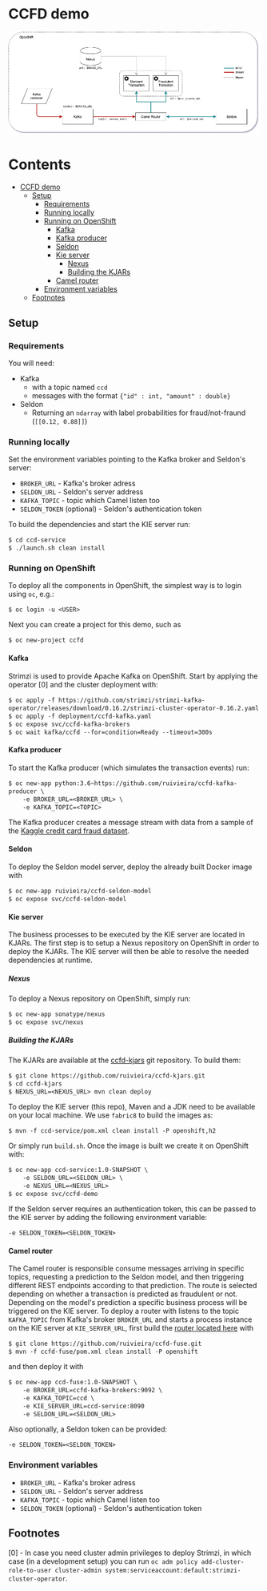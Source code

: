 # CCFD demo

![diagram](docs/diagram.png)

# Contents

- [CCFD demo](#ccfd-demo)
  * [Setup](#setup)
    + [Requirements](#requirements)
    + [Running locally](#running-locally)
    + [Running on OpenShift](#running-on-openshift)
      - [Kafka](#kafka)
      - [Kafka producer](#kafka-producer)
      - [Seldon](#seldon)
      - [Kie server](#kie-server)
        * [Nexus](#nexus)
        * [Building the KJARs](#building-the-kjars)
      - [Camel router](#camel-router)
    + [Environment variables](#environment-variables)
  * [Footnotes](#footnotes)

## Setup

### Requirements

You will need:

* Kafka
  * with a topic named `ccd`
  * messages with the format `{"id" : int, "amount" : double}`
* Seldon
  * Returning an `ndarray` with label probabilities for fraud/not-fraund (`[[0.12, 0.88]]`)

### Running locally

Set the environment variables pointing to the Kafka broker and Seldon's server:

* `BROKER_URL` - Kafka's broker adress
* `SELDON_URL`  - Seldon's server address
* `KAFKA_TOPIC` - topic which Camel listen too
* `SELDON_TOKEN` (optional) - Seldon's authentication token

To build the dependencies and start the KIE server run:

```shell
$ cd ccd-service
$ ./launch.sh clean install
```

### Running on OpenShift

To deploy all the components in OpenShift, the simplest way is to login using `oc`, e.g.:

```shell
$ oc login -u <USER>
```

Next you can create a project for this demo, such as

```shell
$ oc new-project ccfd
```

#### Kafka

Strimzi is used to provide Apache Kafka on OpenShift. Start by applying the operator [0] and the cluster deployment with:

```shell
$ oc apply -f https://github.com/strimzi/strimzi-kafka-operator/releases/download/0.16.2/strimzi-cluster-operator-0.16.2.yaml
$ oc apply -f deployment/ccfd-kafka.yaml
$ oc expose svc/ccfd-kafka-brokers
$ oc wait kafka/ccfd --for=condition=Ready --timeout=300s
```

#### Kafka producer

To start the Kafka producer (which simulates the transaction events) run:

```shell
$ oc new-app python:3.6~https://github.com/ruivieira/ccfd-kafka-producer \
    -e BROKER_URL=<BROKER_URL> \
    -e KAFKA_TOPIC=<TOPIC>
```

The Kafka producer creates a message stream with data from a sample of the [Kaggle credit card fraud dataset](https://www.kaggle.com/mlg-ulb/creditcardfraud).

#### Seldon

To deploy the Seldon model server, deploy the already built Docker image with

```shell
$ oc new-app ruivieira/ccfd-seldon-model
$ oc expose svc/ccfd-seldon-model
```

#### Kie server

The business processes to be executed by the KIE server are located in KJARs.
The first step is to setup a Nexus repository on OpenShift in order to deploy the KJARs. The KIE server will then be able to resolve the needed dependencies at runtime.

##### Nexus

To deploy a Nexus repository on OpenShift, simply run:

```
$ oc new-app sonatype/nexus
$ oc expose svc/nexus
```

##### Building the KJARs

The KJARs are available at the  [ccfd-kjars](https://github.com/ruivieira/ccfd-kjars) git repository. To build them:

```shell
$ git clone https://github.com/ruivieira/ccfd-kjars.git
$ cd ccfd-kjars
$ NEXUS_URL=<NEXUS_URL> mvn clean deploy
```

To deploy the KIE server (this repo), Maven and a JDK need to be available on your local machine. We use `fabric8` to build the images as:

```shell
$ mvn -f ccd-service/pom.xml clean install -P openshift,h2
```

Or simply run `build.sh`. Once the image is built we create it on OpenShift with:

```shell
$ oc new-app ccd-service:1.0-SNAPSHOT \
    -e SELDON_URL=<SELDON_URL> \
    -e NEXUS_URL=<NEXUS_URL>
$ oc expose svc/ccfd-demo
```

If the Seldon server requires an authentication token, this can be passed to the KIE server by adding the following environment variable:

```shell
-e SELDON_TOKEN=<SELDON_TOKEN>
```

#### Camel router

The Camel router is responsible consume messages arriving in specific topics, requesting a prediction to the Seldon model, and then triggering different REST endpoints according to that prediction.
The route is selected depending on whether a transaction is predicted as fraudulent or not. Depending on the model's prediction a specific business process will be triggered on the KIE server.
To deploy a router with listens to the topic `KAFKA_TOPIC` from Kafka's broker `BROKER_URL` and starts a process instance on the KIE server at `KIE_SERVER_URL`, first build the [router located here](https://github.com/ruivieira/ccfd-fuse) with

```shell
$ git clone https://github.com/ruivieira/ccfd-fuse.git
$ mvn -f ccfd-fuse/pom.xml clean install -P openshift
```

and then deploy it with

```shell
$ oc new-app ccd-fuse:1.0-SNAPSHOT \
    -e BROKER_URL=ccfd-kafka-brokers:9092 \
    -e KAFKA_TOPIC=ccd \
    -e KIE_SERVER_URL=ccd-service:8090
    -e SELDON_URL=<SELDON_URL>
```

Also optionally, a Seldon token can be provided:

```shell
-e SELDON_TOKEN=<SELDON_TOKEN>
```

### Environment variables

* `BROKER_URL` - Kafka's broker adress
* `SELDON_URL`  - Seldon's server address
* `KAFKA_TOPIC` - topic which Camel listen too
* `SELDON_TOKEN` (optional) - Seldon's authentication token

## Footnotes

[0] - In case you need cluster admin privileges to deploy Strimzi, in which case (in a development setup)  you can run `oc adm policy add-cluster-role-to-user cluster-admin system:serviceaccount:default:strimzi-cluster-operator`.
